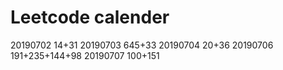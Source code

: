 # Leetcode calender
20190702 14+31
20190703 645+33
20190704 20+36
20190706 191+235+144+98
20190707 100+151
